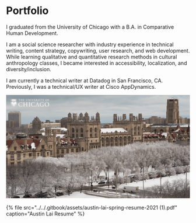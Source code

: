 # Portfolio

I graduated from the University of Chicago with a B.A. in Comparative Human Development. 

I am a social science researcher with industry experience in technical writing, content strategy, copywriting, user research, and web development. While learning qualitative and quantitative research methods in cultural anthropology classes, I became interested in accessibility, localization, and diversity/inclusion. 

I am currently a technical writer at Datadog in San Francisco, CA. Previously, I was a technical/UX writer at Cisco AppDynamics.

![University of Chicago, Hyde Park IL](../../.gitbook/assets/uchicago_winter_snowygothic.png)

{% file src="../../.gitbook/assets/austin-lai-spring-resume-2021 \(1\).pdf" caption="Austin Lai Resume" %}

